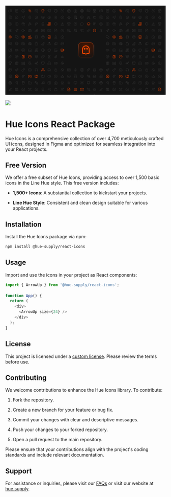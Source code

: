 ![Hue Icons](https://github.com/Hue-Supply/icons/raw/main/.github/hue-splash.png)

![](https://img.shields.io/npm/v/%40hue-supply%2Ficons-react?color=%23eb4e18)

# Hue Icons React Package

Hue Icons is a comprehensive collection of over 4,700 meticulously crafted UI icons, designed in Figma and optimized for seamless integration into your React projects.

## Free Version

We offer a free subset of Hue Icons, providing access to over 1,500 basic icons in the Line Hue style. This free version includes:

- **1,500+ Icons**: A substantial collection to kickstart your projects.

- **Line Hue Style**: Consistent and clean design suitable for various applications.

## Installation

Install the Hue Icons package via npm:

```bash
npm install @hue-supply/react-icons
```

## Usage

Import and use the icons in your project as React components:

```javascript
import { ArrowUp } from '@hue-supply/react-icons';

function App() {
  return (
    <div>
      <ArrowUp size={24} />
    </div>
  );
}
```

## License

This project is licensed under a [custom license](https://hue.supply/license). Please review the terms before use.

## Contributing

We welcome contributions to enhance the Hue Icons library. To contribute:

1. Fork the repository.

2. Create a new branch for your feature or bug fix.

3. Commit your changes with clear and descriptive messages.

4. Push your changes to your forked repository.

5. Open a pull request to the main repository.

Please ensure that your contributions align with the project's coding standards and include relevant documentation.

## Support

For assistance or inquiries, please visit our [FAQs](https://hue.supply/faq) or visit our website at [hue.supply](https://hue.supply).
